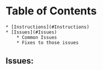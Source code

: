 # Table of Contents
	* [Instructions](#Instructions)
	* [Issues](#Issues)
		* Common Issues
		* Fixes to those issues

## Issues:

